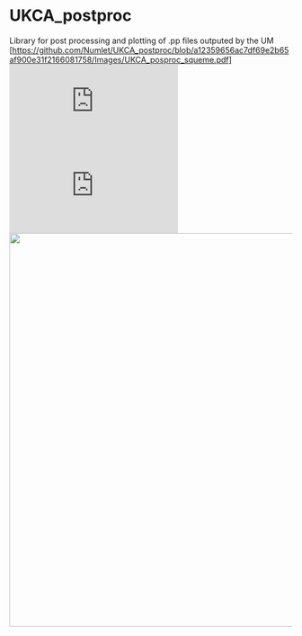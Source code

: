 # UKCA_postproc

Library for post processing and plotting of .pp files outputed by the UM
[https://github.com/Numlet/UKCA_postproc/blob/a12359656ac7df69e2b65af900e31f2166081758/Images/UKCA_posproc_squeme.pdf]
![alt tag](https://github.com/Numlet/UKCA_postproc/blob/a12359656ac7df69e2b65af900e31f2166081758/Images/UKCA_posproc_squeme.pdf)
![alt tag](https://raw.githubusercontent.com/Numlet/UKCA_postproc/master/Images/UKCA_postproc_squeme.pdf)
<img height='700' src='https://github.com/Numlet/UKCA_postproc/blob/a12359656ac7df69e2b65af900e31f2166081758/Images/UKCA_posproc_squeme.pdf'/>
